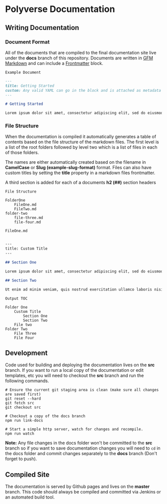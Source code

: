 # Polyverse Documentation

## Writing Documentation

### Document Format

All of the documents that are compiled to the final documentation site live under the **docs** branch of this repository. Documents are written in [GFM Markdown](https://github.github.com/gfm/) and can include a [Frontmatter](https://jekyllrb.com/docs/frontmatter/) block.

`Example Document`

```md
---
title: Getting Started
custom: Any valid YAML can go in the block and is attached as metadata
---

# Getting Started

Lorem ipsum dolor sit amet, consectetur adipiscing elit, sed do eiusmod tempor incididunt ut labore et dolore magna aliqua. Ut enim ad minim veniam, quis nostrud exercitation ullamco laboris nisi ut aliquip ex ea commodo consequat.

```

### File Structure

When the documentation is compiled it automatically generates a table of contents based on the file structure of the markdown files. The first level is a list of the root folders followed by level two which is a list of files in each of those folders.

The names are either automatically created based on the filename in **CamelCase** or **Slug (example-slug-format)** format. Files can also have custom titles by setting the **title** property in a markdown files frontmatter.

A third section is added for each of a documents **h2 (##)** section headers

`File Structure`

```
FolderOne
	FileOne.md
	FileTwo.md
folder-two
	file-three.md
	file-four.md
```

`FileOne.md`

```md

---
title: Custom Title
---

## Section One

Lorem ipsum dolor sit amet, consectetur adipiscing elit, sed do eiusmod tempor incididunt ut labore et dolore magna aliqua...

## Section Two

Ut enim ad minim veniam, quis nostrud exercitation ullamco laboris nisi ut aliquip ex ea commodo consequat...
```

`Output TOC`

```
Folder One
	Custom Title
		Section One
		Section Two
	File two
Folder Two
	File Three
	File Four
```



## Development

Code used for building and deploying the documentation lives on the **src** branch. If you want to run a local copy of the documentation or edit templates, etc you will need to checkout the **src** branch and run the following commands.

```
# Ensure the current git staging area is clean (make sure all changes are saved first)
git reset --hard
git fetch src
git checkout src

# Checkout a copy of the docs branch
npm run link-docs

# Start a simple http server, watch for changes and recompile.
npm run watch
```

**Note:** Any file changes in the docs folder won't be committed to the **src** branch so if you want to save documentation changes you will need to `cd` in the docs folder and commit changes separately to the **docs** branch (Don't forget to push).

## Compiled Site

The documentation is served by Github pages and lives on the **master** branch. This code should always be compiled and committed via Jenkins or an automated build tool.
